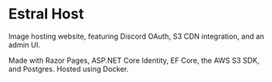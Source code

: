 # Estral Host
Image hosting website, featuring Discord OAuth, S3 CDN integration, and an admin UI.

Made with Razor Pages, ASP.NET Core Identity, EF Core, the AWS S3 SDK, and Postgres. Hosted using Docker.
